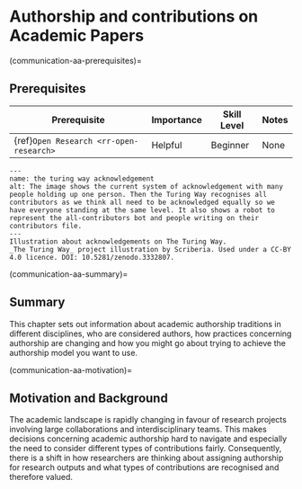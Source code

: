 # Authorship and contributions on Academic Papers

(communication-aa-prerequisites)=
## Prerequisites

| Prerequisite | Importance | Skill Level | Notes |
| -------------|----------|------|----|
| {ref}`Open Research <rr-open-research>` | Helpful | Beginner | None |

```{figure} ../figures/theturingway-acknowledgement.jpg
---
name: the turing way acknowledgement
alt: The image shows the current system of acknowledgement with many people holding up one person. Then the Turing Way recognises all contributors as we think all need to be acknowledged equally so we have everyone standing at the same level. It also shows a robot to represent the all-contributors bot and people writing on their contributors file.
---
Illustration about acknowledgements on The Turing Way.
_The Turing Way_ project illustration by Scriberia. Used under a CC-BY 4.0 licence. DOI: 10.5281/zenodo.3332807.
```

(communication-aa-summary)=
## Summary
This chapter sets out information about academic authorship traditions in different disciplines,  who are considered authors, how practices concerning authorship are changing and how you might go about trying to achieve the authorship model you want to use.

(communication-aa-motivation)=
## Motivation and Background
The academic landscape is rapidly changing in favour of research projects involving large collaborations and interdisciplinary teams. 
This makes decisions concerning academic authorship hard to navigate and especially the need to consider different types of contributions fairly. 
Consequently, there is a shift in how researchers are thinking about assigning authorship for research outputs and what types of contributions are recognised and therefore valued.
